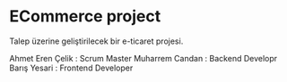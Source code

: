 # ECommerce project

Talep üzerine geliştirilecek bir e-ticaret projesi.


Ahmet Eren Çelik : Scrum Master
Muharrem Candan : Backend Developr
Barış Yesari : Frontend Developer
